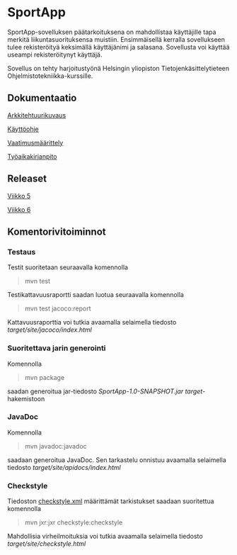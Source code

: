 # SportApp

SportApp-sovelluksen päätarkoituksena on mahdollistaa käyttäjille tapa merkitä liikuntasuorituksensa muistiin. 
Ensimmäisellä kerralla sovellukseen tulee rekisteröityä keksimällä käyttäjänimi ja salasana. Sovellusta voi käyttää useampi rekisteröitynyt käyttäjä. 

Sovellus on tehty harjoitustyönä Helsingin yliopiston Tietojenkäsittelytieteen Ohjelmistotekniikka-kurssille.

## Dokumentaatio 

[Arkkitehtuurikuvaus](https://github.com/sronja/ot-harjoitustyo/blob/main/dokumentaatio/arkkitehtuuri.md)

[Käyttöohje](https://github.com/sronja/ot-harjoitustyo/blob/main/dokumentaatio/kayttoohje.md)

[Vaatimusmäärittely](https://github.com/sronja/ot-harjoitustyo/blob/main/dokumentaatio/maarittelydokumentti.md)

[Työaikakirjanpito](https://github.com/sronja/ot-harjoitustyo/blob/main/dokumentaatio/tyoaikakirjanpito.md)

## Releaset

[Viikko 5](https://github.com/sronja/ot-harjoitustyo/releases/tag/viikko5)


[Viikko 6](https://github.com/sronja/ot-harjoitustyo/releases/tag/viikko6)


## Komentorivitoiminnot

### Testaus

Testit suoritetaan seuraavalla komennolla

> mvn test

Testikattavuusraportti saadan luotua seuraavalla komennolla

> mvn test jacoco:report

Kattavuusraporttia voi tutkia avaamalla selaimella tiedosto *target/site/jacoco/index.html*

### Suoritettava jarin generointi

Komennolla

> mvn package

saadan generoitua jar-tiedosto *SportApp-1.0-SNAPSHOT.jar* *target*-hakemistoon

### JavaDoc

Komennolla

> mvn javadoc:javadoc

saadaan generoitua JavaDoc. Sen tarkastelu onnistuu avaamalla selaimella tiedosto *target/site/apidocs/index.html*

### Checkstyle

Tiedoston [checkstyle.xml](https://github.com/sronja/ot-harjoitustyo/blob/main/SportApp/checkstyle.xml) määrittämät tarkistukset saadaan suoritettua komennolla

> mvn jxr:jxr checkstyle:checkstyle

Mahdollisia virheilmoituksia voi tutkia avaamalla selaimella tiedosto *target/site/checkstyle.html*

